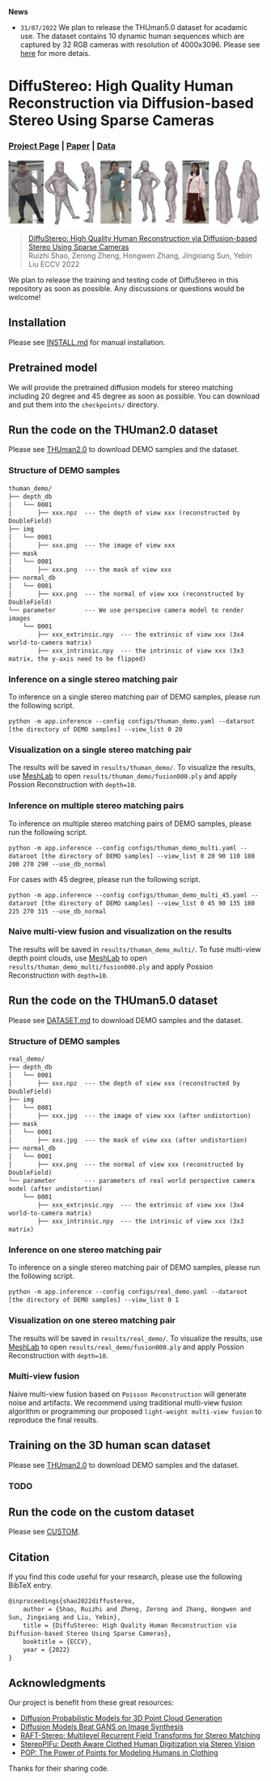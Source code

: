 **News**

* `31/07/2022` We plan to release the THUman5.0 dataset for acadamic use. The dataset contains 10 dynamic human sequences which are captured by 32 RGB cameras with resolution of 4000x3096. Please see [here](DATASET.md) for more detais. 

# DiffuStereo: High Quality Human Reconstruction via Diffusion-based Stereo Using Sparse Cameras
### [Project Page](http://liuyebin.com/diffustereo/diffustereo.html) | [Paper](https://arxiv.org/pdf/2207.08000.pdf) | [Data](DATASET.md)

![image](assets/teaser.jpg)

> [DiffuStereo: High Quality Human Reconstruction via Diffusion-based Stereo Using Sparse Cameras](https://arxiv.org/pdf/2207.08000.pdf)  
> Ruizhi Shao, Zerong Zheng, Hongwen Zhang, Jingxiang Sun, Yebin Liu
> ECCV 2022

We plan to release the training and testing code of DiffuStereo in this repository as soon as possible.  Any discussions or questions would be welcome!

## Installation

Please see [INSTALL.md](INSTALL.md) for manual installation.

## Pretrained model

We will provide the pretrained diffusion models for stereo matching including 20 degree and 45 degree as soon as possible. You can download and put them into the `checkpoints/` directory.

## Run the code on the THUman2.0 dataset

Please see [THUman2.0](THUMAN2_0.md) to download DEMO samples and the dataset.

### Structure of DEMO samples

```
thuman_demo/
├── depth_db
│   └── 0001
│       ├── xxx.npz  --- the depth of view xxx (reconstructed by DoubleField)
├── img
│   └── 0001
│       ├── xxx.png  --- the image of view xxx
├── mask
│   └── 0001
│       ├── xxx.png  --- the mask of view xxx
├── normal_db
│   └── 0001
│       ├── xxx.png  --- the normal of view xxx (reconstructed by DoubleField)
└── parameter        --- We use perspecive camera model to render images
    └── 0001   
        ├── xxx_extrinsic.npy  --- the extrinsic of view xxx (3x4 world-to-camera matrix)
        ├── xxx_intrinsic.npy  --- the intrinsic of view xxx (3x3 matrix, the y-axis need to be flipped)
```

### Inference on a single stereo matching pair
To inference on a single stereo matching pair of DEMO samples, please run the following script.

```
python -m app.inference --config configs/thuman_demo.yaml --dataroot [the directory of DEMO samples] --view_list 0 20
```

### Visualization on a single stereo matching pair
The results will be saved in `results/thuman_demo/`. To visualize the results, use [MeshLab](https://www.meshlab.net/) to open `results/thuman_demo/fusion000.ply` and apply Possion Reconstruction with `depth=10`.

### Inference on multiple stereo matching pairs
To inference on multiple stereo matching pairs of DEMO samples, please run the following script.

```
python -m app.inference --config configs/thuman_demo_multi.yaml --dataroot [the directory of DEMO samples] --view_list 0 20 90 110 180 200 270 290 --use_db_normal
```

For cases with 45 degree, please run the following script.

```
python -m app.inference --config configs/thuman_demo_multi_45.yaml --dataroot [the directory of DEMO samples] --view_list 0 45 90 135 180 225 270 315 --use_db_normal
```

### Naive multi-view fusion and visualization on the results
The results will be saved in `results/thuman_demo_multi/`. To fuse multi-view depth point clouds, use [MeshLab](https://www.meshlab.net/) to open `results/thuman_demo_multi/fusion000.ply` and apply Possion Reconstruction with `depth=10`.

## Run the code on the THUman5.0 dataset

Please see [DATASET.md](DATASET.md) to download DEMO samples and the dataset.

### Structure of DEMO samples
```
real_demo/
├── depth_db
│   └── 0001
│       ├── xxx.npz  --- the depth of view xxx (reconstructed by DoubleField)
├── img
│   └── 0001
│       ├── xxx.jpg  --- the image of view xxx (after undistortion)
├── mask
│   └── 0001
│       ├── xxx.jpg  --- the mask of view xxx (after undistortion)
├── normal_db
│   └── 0001
│       ├── xxx.png  --- the normal of view xxx (reconstructed by DoubleField)
└── parameter        --- parameters of real world perspective camera model (after undistortion)
    └── 0001   
        ├── xxx_extrinsic.npy  --- the extrinsic of view xxx (3x4 world-to-camera matrix)
        ├── xxx_intrinsic.npy  --- the intrinsic of view xxx (3x3 matrix)
```

### Inference on one stereo matching pair
To inference on a single stereo matching pair of DEMO samples, please run the following script.

```
python -m app.inference --config configs/real_demo.yaml --dataroot [the directory of DEMO samples] --view_list 0 1
```

### Visualization on one stereo matching pair
The results will be saved in `results/real_demo/`. To visualize the results, use [MeshLab]() to open `results/real_demo/fusion000.ply` and apply Possion Reconstruction with `depth=10`.

### Multi-view fusion
Naive multi-view fusion based on `Poisson Reconstruction` will generate noise and artifacts. We recommend using traditional multi-view fusion algorithm or programming our proposed `light-weight multi-view fusion` to reproduce the final results.

## Training on the 3D human scan dataset

Please see [THUman2.0](THUman2_0.md) to download DEMO samples and the dataset.

### TODO

## Run the code on the custom dataset

Please see [CUSTOM](CUSTOM.md).

## Citation

If you find this code useful for your research, please use the following BibTeX entry.

```
@inproceedings{shao2022diffustereo,
    author = {Shao, Ruizhi and Zheng, Zerong and Zhang, Hongwen and Sun, Jingxiang and Liu, Yebin},
    title = {DiffuStereo: High Quality Human Reconstruction via Diffusion-based Stereo Using Sparse Cameras},
    booktitle = {ECCV},
    year = {2022}
}
```

## Acknowledgments

Our project is benefit from these great resources:

- [Diffusion Probabilistic Models for 3D Point Cloud Generation](https://github.com/luost26/diffusion-point-cloud)
- [Diffusion Models Beat GANS on Image Synthesis](https://github.com/openai/guided-diffusion)
- [RAFT-Stereo: Multilevel Recurrent Field Transforms for Stereo Matching](https://github.com/princeton-vl/RAFT-Stereo)
- [StereoPIFu: Depth Aware Clothed Human Digitization via Stereo Vision](https://github.com/CrisHY1995/StereoPIFu_Code)
- [POP: The Power of Points for Modeling Humans in Clothing](https://github.com/qianlim/POP)

Thanks for their sharing code.